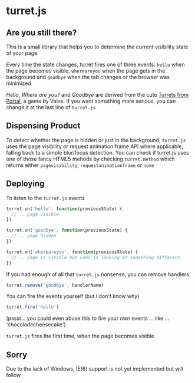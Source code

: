 turret.js
===================

Are you still there?
--------------------

This is a small library that helps you to determine the current visibility state of your page.

Every time the state changes, turret fires one of three events: `hello` when the page becomes visible, `whereareyou` when the page gets in the background and `goodbye` when the tab changes or the browser was minimized

*Hello*, *Where are you?* and *Goodbye* are derived from the cute [Turrets from Portal](http://www.youtube.com/watch?v=r_imBPDKN_M), a game by Valve.
If you want something more serious, you can change it at the last line of `turret.js`

Dispensing Product
------------------

To detect whether the page is hidden or just in the background, `turret.js` uses the page visibility or request animation frame API where applicable, falling back to a simple blur/focus detection.
You can check if turret.js uses one of those fancy HTML5 mehods by checking `turret.method` which returns either `pagevisibility`, `requestanimationframe` or `none`

Deploying
---------

To listen to the `turret.js` events

```javascript
turret.on('hello', function(previousState) {
  //... page visible
})

turret.on('goodbye', function(previousState) {
  //... page hidden
})

turret.on('whereareyou', function(previousState) {
  //... page is visible but user is looking at something different
})
```

If you had enough of all that `turret.js` nonsense, you can remove handlers

```javascript
turret.remove('goodbye', handlerName)
```

You can fire the events yourself (but I don't know why)

```javascript
turret.fire('hello')
```

(pssst... you could even abuse this to fire your own events ... like ... 'chocoladecheesecake')

`turret.js` fires the first time, when the page becomes visible

Sorry
-----

Due to the lack of Windows, IE(6) support is not yet implemented but will follow
